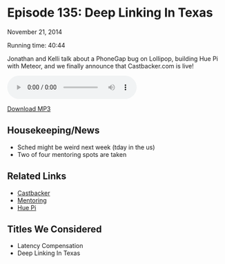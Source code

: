 Episode 135: Deep Linking In Texas
====
November 21, 2014

Running time: 40:44

Jonathan and Kelli talk about a PhoneGap bug on Lollipop, building Hue Pi with Meteor, and we finally announce that Castbacker.com is live!

<audio preload="auto" controls>
    <source src="https://s3.amazonaws.com/nitch/Episode_135_Deep_Linking_In_Texas.mp3" type="audio/mpeg" />
    <source src="https://s3.amazonaws.com/nitch/Episode_135_Deep_Linking_In_Texas.ogg" type="audio/ogg" />
    Your browser does not support HTML5 audio. Please download the episode using the link below.
</audio>

[Download MP3](https://s3.amazonaws.com/nitch/Episode_135_Deep_Linking_In_Texas.mp3 "Episode 135: Deep Linking In Texas")

## Housekeeping/News

* Sched might be weird next week (tday in the us)
* Two of four mentoring spots are taken

## Related Links

* [Castbacker](http://castbacker.com)
* [Mentoring](http://jonathanstark.com/mentoring)
* [Hue Pi](https://github.com/kellishaver/hue-pi)

## Titles We Considered

* Latency Compensation
* Deep Linking In Texas
